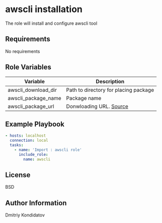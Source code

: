awscli installation
=========

The role will install and configure awscli tool

Requirements
------------

No requirements

Role Variables
--------------
| Variable | Description |
|---|---|
|awscli_download_dir|Path to directory for placing package|
|awscli_package_name|Package name|
|awscli_package_url |Donwloading URL. [Source](https://docs.aws.amazon.com/cli/latest/userguide/getting-started-install.html)|

Example Playbook
----------------

```yaml
- hosts: localhost
  connection: local
  tasks:
    - name: 'Import : awscli role'
      include_role: 
        name: awscli
```

License
-------

BSD

Author Information
------------------

Dmitriy Kondidatov
